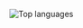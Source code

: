 ![Top languages](https://github-readme-stats.vercel.app/api/top-langs/?username=ruanssh&show_icon=true&theme=radical)
